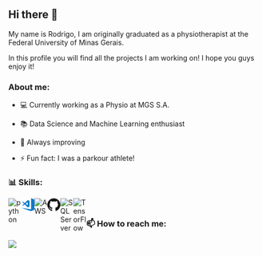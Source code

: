 ## Hi there 👋

My name is Rodrigo, I am originally graduated as a physiotherapist at the Federal University of Minas Gerais.

In this profile you will find all the projects I am working on! I hope you guys enjoy it!

### About me:

- 💻 Currently working as a Physio at MGS S.A.

- 📚 Data Science and Machine Learning enthusiast

- 🔭 Always improving

- ⚡ Fun fact: I was a parkour athlete!

### 📊 Skills: 
 <img align="left" alt="python" width="26px" src="https://cdn3.iconfinder.com/data/icons/logos-and-brands-adobe/512/267_Python-512.png" />
 
 <img align="left" alt="visual studio code" width="26px" src="https://raw.githubusercontent.com/github/explore/80688e429a7d4ef2fca1e82350fe8e3517d3494d/topics/visual-studio-code/visual-studio-code.png" />
 
 <img align="left" alt="AWS" width="26px" src="https://cdn.jsdelivr.net/npm/simple-icons@3.4.0/icons/amazonaws.svg" />
 
 <img align="left" alt="GitHub" width="26px" src="https://raw.githubusercontent.com/github/explore/78df643247d429f6cc873026c0622819ad797942/topics/github/github.png" />
 
 <img align="left" alt="SQLServer" width="26px" src="https://img.icons8.com/color/2x/microsoft-sql-server.png" />
 
 <img align="left" alt="TensorFlow" width="26px" src="https://img.icons8.com/color/2x/tensorflow.png" />
 
 <br />

 ### 📫 How to reach me: 
[<img align="left"  width="22px" src="https://cdn.jsdelivr.net/npm/simple-icons@3.4.0/icons/linkedin.svg" />](https://www.linkedin.com/in/rodrigo-lopes-0aa31685/)

<br />
